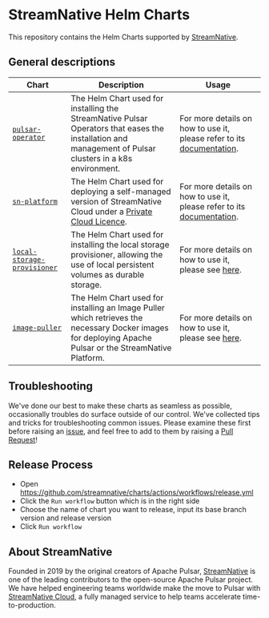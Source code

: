 <!--

    Licensed to the Apache Software Foundation (ASF) under one
    or more contributor license agreements.  See the NOTICE file
    distributed with this work for additional information
    regarding copyright ownership.  The ASF licenses this file
    to you under the Apache License, Version 2.0 (the
    "License"); you may not use this file except in compliance
    with the License.  You may obtain a copy of the License at

      http://www.apache.org/licenses/LICENSE-2.0

    Unless required by applicable law or agreed to in writing,
    software distributed under the License is distributed on an
    "AS IS" BASIS, WITHOUT WARRANTIES OR CONDITIONS OF ANY
    KIND, either express or implied.  See the License for the
    specific language governing permissions and limitations
    under the License.

-->

# StreamNative Helm Charts

This repository contains the Helm Charts supported by [StreamNative](https://streamnative.io).

## General descriptions

| Chart | Description | Usage |
| --- | --- | --- |
| [`pulsar-operator`](https://github.com/streamnative/charts/tree/master/charts/pulsar-operator)  | The Helm Chart used for installing the StreamNative Pulsar Operators that eases the installation and management of Pulsar clusters in a k8s environment.  | For more details on how to use it, please refer to its [documentation](https://docs.streamnative.io/operator).
| [`sn-platform`](https://github.com/streamnative/charts/tree/master/charts/sn-platform) | The Helm Chart used for deploying a self-managed version of StreamNative Cloud under a [Private Cloud Licence](https://streamnative.io/deployment/private-cloud-license). | For more details on how to use it, please refer to its [documentation](https://docs.streamnative.io/platform/platform-quickstart).
| [`local-storage-provisioner`](https://github.com/streamnative/charts/tree/master/charts/local-storage-provisioner) | The Helm Chart used for installing the local storage provisioner, allowing the use of local persistent volumes as durable storage. | For more details on how to use it, please see [here](charts/local-storage-provisioner/README.md). |
| [`image-puller`](https://github.com/streamnative/charts/tree/master/charts/image-puller) | The Helm Chart used for installing an Image Puller which retrieves the necessary Docker images for deploying Apache Pulsar or the StreamNative Platform. | For more details on how to use it, please see [here](charts/image-puller/README.md). |


## Troubleshooting

We've done our best to make these charts as seamless as possible,
occasionally troubles do surface outside of our control. We've collected
tips and tricks for troubleshooting common issues. Please examine these first before raising an [issue](https://github.com/streamnative/charts/issues/new/choose), and feel free to add to them by raising a [Pull Request](https://github.com/streamnative/charts/compare)!


## Release Process

- Open https://github.com/streamnative/charts/actions/workflows/release.yml
- Click the `Run workflow` button which is in the right side
- Choose the name of chart you want to release, input its base branch version and release version
- Click `Run workflow`

## About StreamNative

Founded in 2019 by the original creators of Apache Pulsar, [StreamNative](https://streamnative.io) is one of the leading contributors to the open-source Apache Pulsar project. We have helped engineering teams worldwide make the move to Pulsar with [StreamNative Cloud](https://streamnative.io/product), a fully managed service to help teams accelerate time-to-production.
